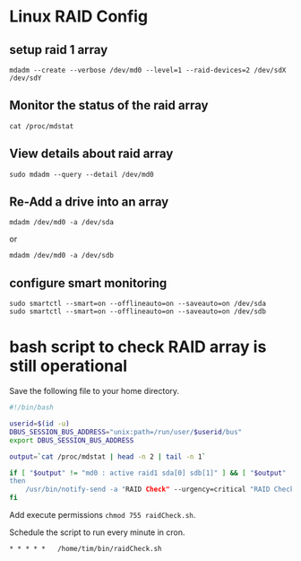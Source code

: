 # Linux RAID Config



## setup raid 1 array 
```
mdadm --create --verbose /dev/md0 --level=1 --raid-devices=2 /dev/sdX /dev/sdY
```

## Monitor the status of the raid array
```
cat /proc/mdstat
```

## View details about raid array
```
sudo mdadm --query --detail /dev/md0
```

## Re-Add a drive into an array
```
mdadm /dev/md0 -a /dev/sda
```
or
```
mdadm /dev/md0 -a /dev/sdb
```

## configure smart monitoring

```
sudo smartctl --smart=on --offlineauto=on --saveauto=on /dev/sda
sudo smartctl --smart=on --offlineauto=on --saveauto=on /dev/sdb
```

# bash script to check RAID array is still operational

Save the following file to your home directory.

```bash
#!/bin/bash

userid=$(id -u)
DBUS_SESSION_BUS_ADDRESS="unix:path=/run/user/$userid/bus"
export DBUS_SESSION_BUS_ADDRESS

output=`cat /proc/mdstat | head -n 2 | tail -n 1`

if [ "$output" != "md0 : active raid1 sda[0] sdb[1]" ] && [ "$output" != "md0 :>
then
    /usr/bin/notify-send -a "RAID Check" --urgency=critical "RAID Check Failed">
fi

```

Add execute permissions `chmod 755 raidCheck.sh`.

Schedule the script to run every minute in cron.

```
* * * * *	/home/tim/bin/raidCheck.sh
```